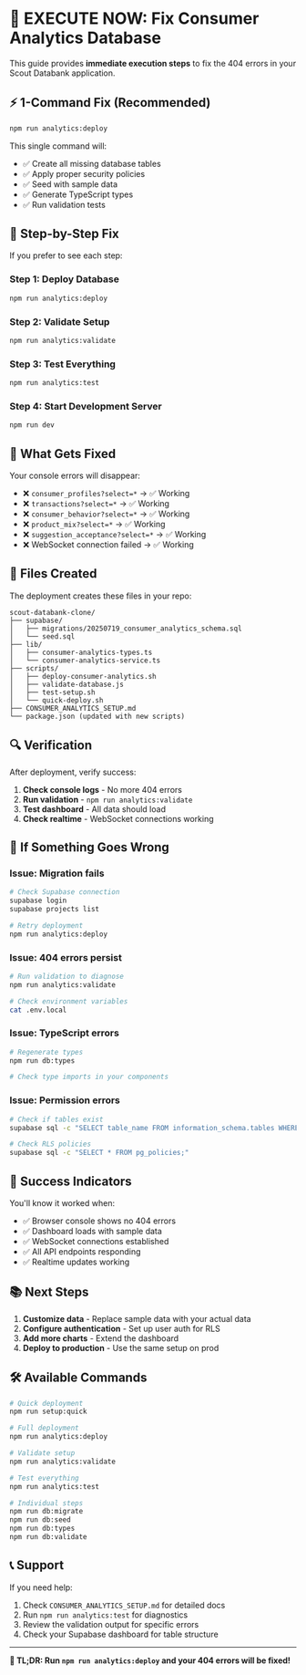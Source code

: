 # 🚀 EXECUTE NOW: Fix Consumer Analytics Database

This guide provides **immediate execution steps** to fix the 404 errors in your Scout Databank application.

## ⚡ 1-Command Fix (Recommended)

```bash
npm run analytics:deploy
```

This single command will:
- ✅ Create all missing database tables
- ✅ Apply proper security policies
- ✅ Seed with sample data
- ✅ Generate TypeScript types
- ✅ Run validation tests

## 🔧 Step-by-Step Fix

If you prefer to see each step:

### Step 1: Deploy Database
```bash
npm run analytics:deploy
```

### Step 2: Validate Setup
```bash
npm run analytics:validate
```

### Step 3: Test Everything
```bash
npm run analytics:test
```

### Step 4: Start Development Server
```bash
npm run dev
```

## 🎯 What Gets Fixed

Your console errors will disappear:
- ❌ `consumer_profiles?select=*` → ✅ Working
- ❌ `transactions?select=*` → ✅ Working  
- ❌ `consumer_behavior?select=*` → ✅ Working
- ❌ `product_mix?select=*` → ✅ Working
- ❌ `suggestion_acceptance?select=*` → ✅ Working
- ❌ WebSocket connection failed → ✅ Working

## 📁 Files Created

The deployment creates these files in your repo:

```
scout-databank-clone/
├── supabase/
│   ├── migrations/20250719_consumer_analytics_schema.sql
│   └── seed.sql
├── lib/
│   ├── consumer-analytics-types.ts
│   └── consumer-analytics-service.ts
├── scripts/
│   ├── deploy-consumer-analytics.sh
│   ├── validate-database.js
│   ├── test-setup.sh
│   └── quick-deploy.sh
├── CONSUMER_ANALYTICS_SETUP.md
└── package.json (updated with new scripts)
```

## 🔍 Verification

After deployment, verify success:

1. **Check console logs** - No more 404 errors
2. **Run validation** - `npm run analytics:validate`
3. **Test dashboard** - All data should load
4. **Check realtime** - WebSocket connections working

## 🚨 If Something Goes Wrong

### Issue: Migration fails
```bash
# Check Supabase connection
supabase login
supabase projects list

# Retry deployment
npm run analytics:deploy
```

### Issue: 404 errors persist
```bash
# Run validation to diagnose
npm run analytics:validate

# Check environment variables
cat .env.local
```

### Issue: TypeScript errors
```bash
# Regenerate types
npm run db:types

# Check type imports in your components
```

### Issue: Permission errors
```bash
# Check if tables exist
supabase sql -c "SELECT table_name FROM information_schema.tables WHERE table_schema = 'public';"

# Check RLS policies
supabase sql -c "SELECT * FROM pg_policies;"
```

## 🎉 Success Indicators

You'll know it worked when:
- ✅ Browser console shows no 404 errors
- ✅ Dashboard loads with sample data
- ✅ WebSocket connections established
- ✅ All API endpoints responding
- ✅ Realtime updates working

## 📚 Next Steps

1. **Customize data** - Replace sample data with your actual data
2. **Configure authentication** - Set up user auth for RLS
3. **Add more charts** - Extend the dashboard
4. **Deploy to production** - Use the same setup on prod

## 🛠️ Available Commands

```bash
# Quick deployment
npm run setup:quick

# Full deployment
npm run analytics:deploy

# Validate setup
npm run analytics:validate

# Test everything
npm run analytics:test

# Individual steps
npm run db:migrate
npm run db:seed
npm run db:types
npm run db:validate
```

## 📞 Support

If you need help:
1. Check `CONSUMER_ANALYTICS_SETUP.md` for detailed docs
2. Run `npm run analytics:test` for diagnostics
3. Review the validation output for specific errors
4. Check your Supabase dashboard for table structure

---

**🎯 TL;DR: Run `npm run analytics:deploy` and your 404 errors will be fixed!**